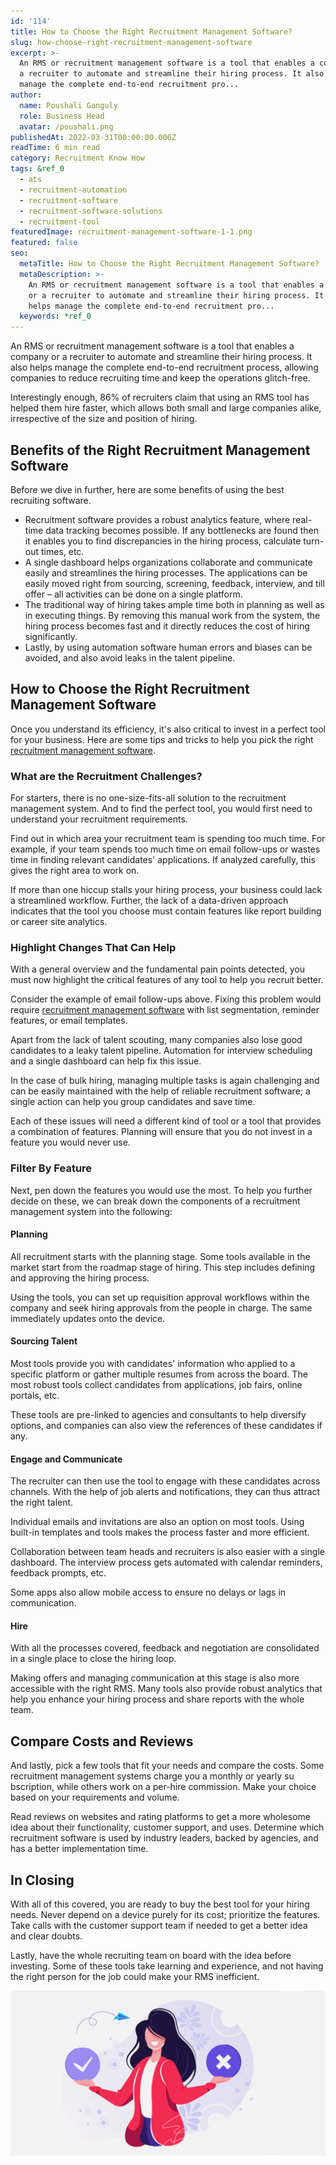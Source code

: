 ```yaml
---
id: '114'
title: How to Choose the Right Recruitment Management Software?
slug: how-choose-right-recruitment-management-software
excerpt: >-
  An RMS or recruitment management software is a tool that enables a company or
  a recruiter to automate and streamline their hiring process. It also helps
  manage the complete end-to-end recruitment pro...
author:
  name: Poushali Ganguly
  role: Business Head
  avatar: /poushali.png
publishedAt: 2022-03-31T00:00:00.000Z
readTime: 6 min read
category: Recruitment Know How
tags: &ref_0
  - ats
  - recruitment-automation
  - recruitment-software
  - recruitment-software-solutions
  - recruitment-tool
featuredImage: recruitment-management-software-1-1.png
featured: false
seo:
  metaTitle: How to Choose the Right Recruitment Management Software?
  metaDescription: >-
    An RMS or recruitment management software is a tool that enables a company
    or a recruiter to automate and streamline their hiring process. It also
    helps manage the complete end-to-end recruitment pro...
  keywords: *ref_0
---
```


An RMS or recruitment management software is a tool that enables a company or a recruiter to automate and streamline their hiring process. It also helps manage the complete end-to-end recruitment process, allowing companies to reduce recruiting time and keep the operations glitch-free. 

Interestingly enough, 86% of recruiters claim that using an RMS tool has helped them hire faster, which allows both small and large companies alike, irrespective of the size and position of hiring. 

<!--more-->

## Benefits of the Right Recruitment Management Software

Before we dive in further, here are some benefits of using the best recruiting software.

- Recruitment software provides a robust analytics feature, where real-time data tracking becomes possible. If any bottlenecks are found then it enables you to find discrepancies in the hiring process, calculate turn-out times, etc.
- A single dashboard helps organizations collaborate and communicate easily and streamlines the hiring processes. The applications can be easily moved right from sourcing, screening, feedback, interview, and till offer – all activities can be done on a single platform. 
- The traditional way of hiring takes ample time both in planning as well as in executing things. By removing this manual work from the system, the hiring process becomes fast and it directly reduces the cost of hiring significantly.
- Lastly, by using automation software human errors and biases can be avoided, and also avoid leaks in the talent pipeline. 

## How to Choose the Right Recruitment Management Software

Once you understand its efficiency, it's also critical to invest in a perfect tool for your business. Here are some tips and tricks to help you pick the right [recruitment management software](https://www.thetalentpool.ai/cloud-recruitment-software/). 

### What are the Recruitment Challenges? 

For starters, there is no one-size-fits-all solution to the recruitment management system. And to find the perfect tool, you would first need to understand your recruitment requirements.

Find out in which area your recruitment team is spending too much time. For example, if your team spends too much time on email follow-ups or wastes time in finding relevant candidates' applications. If analyzed carefully, this gives the right area to work on.

If more than one hiccup stalls your hiring process, your business could lack a streamlined workflow. Further, the lack of a data-driven approach indicates that the tool you choose must contain features like report building or career site analytics. 

### Highlight Changes That Can Help

With a general overview and the fundamental pain points detected, you must now highlight the critical features of any tool to help you recruit better.

Consider the example of email follow-ups above. Fixing this problem would require [recruitment management software](https://www.thetalentpool.ai/blogs/remote-working-collaboration-tools/) with list segmentation, reminder features, or email templates. 

Apart from the lack of talent scouting, many companies also lose good candidates to a leaky talent pipeline. Automation for interview scheduling and a single dashboard can help fix this issue. 

In the case of bulk hiring, managing multiple tasks is again challenging and can be easily maintained with the help of reliable recruitment software; a single action can help you group candidates and save time.

Each of these issues will need a different kind of tool or a tool that provides a combination of features. Planning will ensure that you do not invest in a feature you would never use.  

### Filter By Feature 

Next, pen down the features you would use the most. To help you further decide on these, we can break down the components of a recruitment management system into the following:

#### **Planning**

All recruitment starts with the planning stage. Some tools available in the market start from the roadmap stage of hiring. This step includes defining and approving the hiring process.

Using the tools, you can set up requisition approval workflows within the company and seek hiring approvals from the people in charge. The same immediately updates onto the device. 

#### Sourcing Talent

Most tools provide you with candidates' information who applied to a specific platform or gather multiple resumes from across the board. The most robust tools collect candidates from applications, job fairs, online portals, etc. 

These tools are pre-linked to agencies and consultants to help diversify options, and companies can also view the references of these candidates if any. 

#### **Engage and Communicate** 

The recruiter can then use the tool to engage with these candidates across channels. With the help of job alerts and notifications, they can thus attract the right talent. 

Individual emails and invitations are also an option on most tools. Using built-in templates and tools makes the process faster and more efficient. 

Collaboration between team heads and recruiters is also easier with a single dashboard. The interview process gets automated with calendar reminders, feedback prompts, etc.

Some apps also allow mobile access to ensure no delays or lags in communication. 

#### **Hire** 

With all the processes covered, feedback and negotiation are consolidated in a single place to close the hiring loop.

Making offers and managing communication at this stage is also more accessible with the right RMS. Many tools also provide robust analytics that help you enhance your hiring process and share reports with the whole team.

## Compare Costs and Reviews 

And lastly, pick a few tools that fit your needs and compare the costs. Some recruitment management systems charge you a monthly or yearly su bscription, while others work on a per-hire commission. Make your choice based on your requirements and volume.

Read reviews on websites and rating platforms to get a more wholesome idea about their functionality, customer support, and uses. Determine which recruitment software is used by industry leaders, backed by agencies, and has a better implementation time.

## In Closing

With all of this covered, you are ready to buy the best tool for your hiring needs. Never depend on a device purely for its cost; prioritize the features. Take calls with the customer support team if needed to get a better idea and clear doubts. 

Lastly, have the whole recruiting team on board with the idea before investing. Some of these tools take learning and experience, and not having the right person for the job could make your RMS inefficient. 

![recruitment-management-software](images/recruitment-management-software-1-1-1024x537.png)
